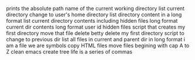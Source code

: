 prints the absolute path name of the current working directory
list current directory
change to user's home directory
list directory content in a long format
list current directory contents including hidden files long format
current dir contents long format user id hidden files
script that creates my first directory
move that file
delete betty
delete my first directory
script to change to previous dir
list all files in current and parent dir in long format
i am a file
we are symbols
copy HTML files
move files begining with cap A to Z
clean emacs
create tree
life is a series of commas
